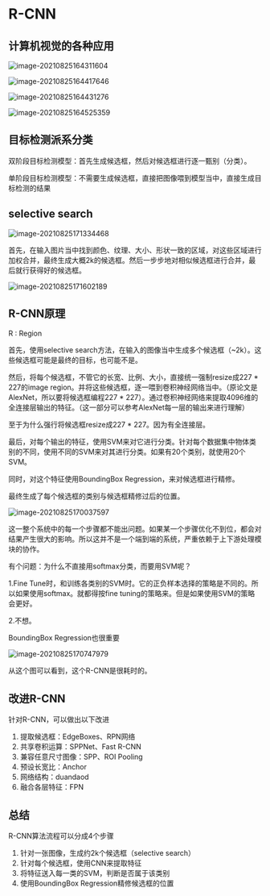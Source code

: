 # R-CNN

## 计算机视觉的各种应用

![image-20210825164311604](F:\MyNotes\人工智能\论文笔记\R-CNN\image-20210825164311604.png)

![image-20210825164417646](F:\MyNotes\人工智能\论文笔记\R-CNN\image-20210825164417646.png)

![image-20210825164431276](F:\MyNotes\人工智能\论文笔记\R-CNN\image-20210825164431276.png)

![image-20210825164525359](F:\MyNotes\人工智能\论文笔记\R-CNN\image-20210825164525359.png)

## 目标检测派系分类

双阶段目标检测模型：首先生成候选框，然后对候选框进行逐一甄别（分类）。

单阶段目标检测模型：不需要生成候选框，直接把图像喂到模型当中，直接生成目标检测的结果

## selective search

![image-20210825171334468](F:\MyNotes\人工智能\论文笔记\R-CNN\image-20210825171334468.png)

首先，在输入图片当中找到颜色、纹理、大小、形状一致的区域，对这些区域进行加权合并，最终生成大概2k的候选框。然后一步步地对相似候选框进行合并，最后就行获得好的候选框。

![image-20210825171602189](F:\MyNotes\人工智能\论文笔记\R-CNN\image-20210825171602189.png)

## R-CNN原理

R : Region

首先，使用selective search方法，在输入的图像当中生成多个候选框（~2k）。这些候选框可能是最终的目标，也可能不是。

然后，将每个候选框，不管它的长宽、比例、大小，直接统一强制resize成227 * 227的image region。并将这些候选框，逐一喂到卷积神经网络当中。（原论文是AlexNet，所以要将候选框编程227 * 227）。通过卷积神经网络来提取4096维的全连接层输出的特征。（这一部分可以参考AlexNet每一层的输出来进行理解）

至于为什么强行将候选框resize成227 * 227。因为有全连接层。

最后，对每个输出的特征，使用SVM来对它进行分类。针对每个数据集中物体类别的不同，使用不同的SVM来对其进行分类。如果有20个类别，就使用20个SVM。

同时，对这个特征使用BoundingBox Regression，来对候选框进行精修。

最终生成了每个候选框的类别与候选框精修过后的位置。

![image-20210825170037597](F:\MyNotes\人工智能\论文笔记\R-CNN\image-20210825170037597.png)

这一整个系统中的每一个步骤都不能出问题。如果某一个步骤优化不到位，都会对结果产生很大的影响。所以这并不是一个端到端的系统，严重依赖于上下游处理模块的协作。



有个问题：为什么不直接用softmax分类，而要用SVM呢？

1.Fine Tune时，和训练各类别的SVM时。它的正负样本选择的策略是不同的。所以如果使用softmax。就都得按fine tuning的策略来。但是如果使用SVM的策略会更好。

2.不想。



BoundingBox Regression也很重要



![image-20210825170747979](F:\MyNotes\人工智能\论文笔记\R-CNN\image-20210825170747979.png)

从这个图可以看到，这个R-CNN是很耗时的。

## 改进R-CNN

针对R-CNN，可以做出以下改进

1. 提取候选框：EdgeBoxes、RPN网络
2. 共享卷积运算：SPPNet、Fast R-CNN
3. 兼容任意尺寸图像：SPP、ROI Pooling
4. 预设长宽比：Anchor
5. 网络结构：duandaod
6. 融合各层特征：FPN

## 总结

R-CNN算法流程可以分成4个步骤

1. 针对一张图像，生成约2k个候选框（selective search）
2. 针对每个候选框，使用CNN来提取特征
3. 将特征送入每一类的SVM，判断是否属于该类别
4. 使用BoundingBox Regression精修候选框的位置

